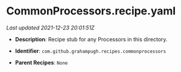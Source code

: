 # CommonProcessors.recipe.yaml

_Last updated 2021-12-23 20:01:51Z_

- **Description**: Recipe stub for any Processors in this directory.


- **Identifier**: `com.github.grahampugh.recipes.commonprocessors`

- **Parent Recipes**: `None`
